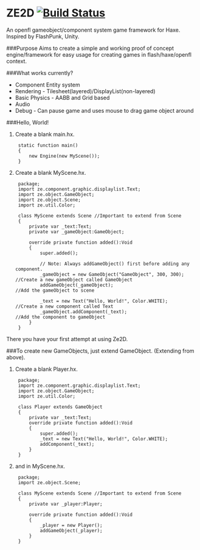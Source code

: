 ZE2D [![Build Status](https://travis-ci.org/zine92/ZE2D.png?branch=master)](https://travis-ci.org/zine92/ZE2D)
====

An openfl gameobject/component system game framework for Haxe. Inspired by FlashPunk, Unity.

###Purpose
Aims to create a simple and working proof of concept engine/framework for easy usage for creating games in flash/haxe/openfl context.

###What works currently?
* Component Entity system
* Rendering - Tilesheet(layered)/DisplayList(non-layered)
* Basic Physics - AABB and Grid based
* Audio
* Debug - Can pause game and uses mouse to drag game object around

###Hello, World!
1. Create a blank main.hx.
    
        static function main() 
        {
            new Engine(new MyScene());
        }
        
2. Create a blank MyScene.hx.
        
        package;
        import ze.component.graphic.displaylist.Text;
        import ze.object.GameObject;
        import ze.object.Scene;
        import ze.util.Color;
        
        class MyScene extends Scene //Important to extend from Scene
        {
            private var _text:Text;
            private var _gameObject:GameObject;

            override private function added():Void
            {
                super.added();
				
				// Note: Always addGameObject() first before adding any component.
				_gameObject = new GameObject("GameObject", 300, 300);       //Create a new gameObject called GameObject
				addGameObject(_gameObject);                                 //Add the gameObject to scene
				
				_text = new Text("Hello, World!", Color.WHITE);             //Create a new component called Text
				_gameObject.addComponent(_text);                            //Add the component to gameObject
            }
        }
        
There you have your first attempt at using Ze2D.


###To create new GameObjects, just extend GameObject. (Extending from above).
1. Create a blank Player.hx.


        package;
        import ze.component.graphic.displaylist.Text;
        import ze.object.GameObject;
        import ze.util.Color;
        
        class Player extends GameObject
        {
            private var _text:Text;
            override private function added():Void
            {
				super.added();
                _text = new Text("Hello, World!", Color.WHITE);
                addComponent(_text);
            }
        }
        
2. and in MyScene.hx.

        package;
        import ze.object.Scene;
        
        class MyScene extends Scene //Important to extend from Scene
        {
            private var _player:Player;
            
            override private function added():Void
            {
                _player = new Player();
                addGameObject(_player);
            }
        }
    